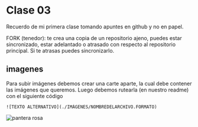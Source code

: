# Clase 03

Recuerdo de mi primera clase tomando apuntes en github y no en papel.

FORK (tenedor): te crea una copia de un repositorio ajeno, puedes estar sincronizado, estar adelantado o atrasado con respecto al repositorio principal. Si te atrasas puedes sincronizarlo.

## imagenes
Para subir imágenes debemos crear una carte aparte, la cual debe contener las imágenes que queremos. Luego debemos rutearla (en nuestro readme) con el siguiente código

```
![TEXTO ALTERNATIVO](./IMÁGENES/NOMBREDELARCHIVO.FORMATO)
```

![pantera rosa](./imágenes/Panterarosa.png)
